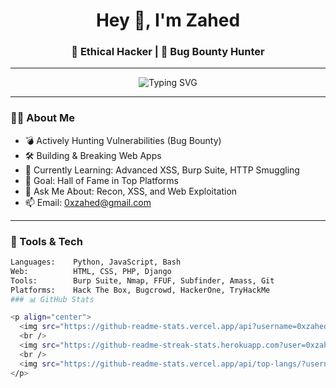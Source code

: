 <h1 align="center">Hey 👋, I'm Zahed</h1>
<h3 align="center">🚀 Ethical Hacker | 🎯 Bug Bounty Hunter </h3>

---

<p align="center">
  <img src="https://readme-typing-svg.herokuapp.com?font=Fira+Code&size=22&pause=1000&center=true&vCenter=true&width=435&lines=Hacking+the+planet+...;Breaking+things+to+secure+them;Learning+%F0%9F%92%AA+One+exploit+at+a+time!" alt="Typing SVG" />
</p>

---

### 🕵️‍♂️ About Me

- 💣 Actively Hunting Vulnerabilities (Bug Bounty)  
- 🛠️ Building & Breaking Web Apps  
- 🧠 Currently Learning: Advanced XSS, Burp Suite, HTTP Smuggling  
- 🎯 Goal: Hall of Fame in Top Platforms  
- 💬 Ask Me About: Recon, XSS, and Web Exploitation  
- 📫 Email: 0xzahed@gmail.com  

---

### 🧰 Tools & Tech

```bash
Languages:    Python, JavaScript, Bash
Web:          HTML, CSS, PHP, Django
Tools:        Burp Suite, Nmap, FFUF, Subfinder, Amass, Git
Platforms:    Hack The Box, Bugcrowd, HackerOne, TryHackMe
### 📊 GitHub Stats

<p align="center">
  <img src="https://github-readme-stats.vercel.app/api?username=0xzahed&show_icons=true&theme=tokyonight&hide_title=true" />
  <br />
  <img src="https://github-readme-streak-stats.herokuapp.com?user=0xzahed&theme=tokyonight" />
  <br />
  <img src="https://github-readme-stats.vercel.app/api/top-langs/?username=0xzahed&layout=compact&theme=tokyonight" />
</p>
